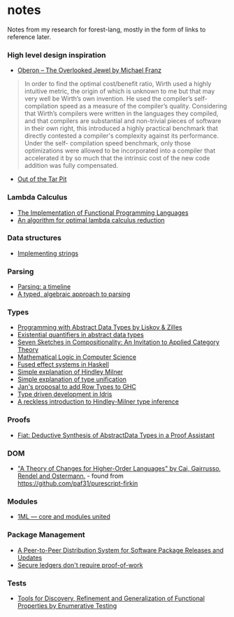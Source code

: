 # notes
Notes from my research for forest-lang, mostly in the form of links to reference later.

### High level design inspiration

* [Oberon – The Overlooked Jewel by Michael Franz](http://citeseerx.ist.psu.edu/viewdoc/download?doi=10.1.1.90.7173&rep=rep1&type=pdf)

> In order to find the optimal cost/benefit ratio, Wirth used a highly intuitive metric, the origin of which is unknown to me but that may very well be Wirth’s own invention. He used the compiler’s self-compilation speed as a measure of the compiler’s quality. Considering that Wirth’s compilers were written in the languages they compiled, and that compilers are substantial and non-trivial pieces of software in their own right, this introduced a highly practical benchmark that directly contested a compiler's complexity against its performance. Under the self- compilation speed benchmark, only those optimizations were allowed to be incorporated into a compiler that accelerated it by so much that the intrinsic cost of the new code addition was fully compensated.

* [Out of the Tar Pit](http://curtclifton.net/papers/MoseleyMarks06a.pdf)

### Lambda Calculus
* [The Implementation of Functional Programming Languages](https://www.microsoft.com/en-us/research/uploads/prod/1987/01/slpj-book-1987-r90.pdf)
* [An algorithm for optimal lambda calculus reduction](https://dl.acm.org/citation.cfm?id=96711)

### Data structures

* [Implementing strings](http://beza1e1.tuxen.de/strings.html)

### Parsing

* [Parsing: a timeline](https://jeffreykegler.github.io/personal/timeline_v3)
* [A typed, algebraic approach to parsing](https://www.cl.cam.ac.uk/~nk480/parsing.pdf)

### Types

* [Programming with Abstract Data Types by Liskov & Zilles](http://citeseerx.ist.psu.edu/viewdoc/download?doi=10.1.1.136.3043&rep=rep1&type=pdf)
* [Existential quantifiers in abstract data types](https://link.springer.com/chapter/10.1007/3-540-09510-1_7)
* [Seven Sketches in Compositionality: An Invitation to Applied Category Theory](https://arxiv.org/pdf/1803.05316.pdf)
* [Mathematical Logic in Computer Science](https://arxiv.org/pdf/1802.03292.pdf)
* [Fused effect systems in Haskell](https://github.com/robrix/fused-effects)
* [Simple explanation of Hindley Milner](https://eli.thegreenplace.net/2018/type-inference/)
* [Simple explanation of type unification](https://eli.thegreenplace.net/2018/unification/)
* [Jan's proposal to add Row Types to GHC](https://github.com/ghc-proposals/ghc-proposals/pull/180)
* [Type driven development in Idris](https://www.youtube.com/watch?v=mOtKD7ml0NU&feature=youtu.be)
* [A reckless introduction to Hindley-Milner type inference](http://reasonableapproximation.net/2019/05/05/hindley-milner.html)

### Proofs

 * [Fiat: Deductive Synthesis of AbstractData Types in a Proof Assistant](http://plv.csail.mit.edu/fiat/papers/fiat-popl2015.pdf)

### DOM

* ["A Theory of Changes for Higher-Order Languages" by Cai, Gairrusso, Rendel and Ostermann.](https://arxiv.org/pdf/1312.0658.pdf) - found from https://github.com/paf31/purescript-firkin

### Modules

* [1ML — core and modules united](https://people.mpi-sws.org/~rossberg/1ml/)

### Package Management

* [A Peer-to-Peer Distribution System for
Software Package Releases and Updates](http://www.cs.sfu.ca/~jcliu/Papers/apt-p2p.pdf)
* [Secure ledgers don't require proof-of-work](https://pfrazee.github.io/blog/secure-ledgers-dont-require-proof-of-work)

### Tests

* [Tools for Discovery, Refinement and Generalization of Functional Properties by Enumerative Testing](https://matela.com.br/paper/rudy-phd-thesis-2017.pdf)
